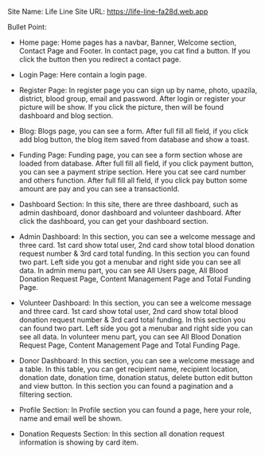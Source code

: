 Site Name: Life Line
Site URL: https://life-line-fa28d.web.app


Bullet Point:

- Home page: Home pages has a navbar, Banner, Welcome section, Contact Page and Footer. In contact page, you cat find a button. If you click the button then you redirect a contact page.

- Login Page: Here contain a login page.

- Register Page: In register page you can sign up by name, photo, upazila, district, blood group, email and password. After login or register your picture will be show. If you click the picture, then will be found dashboard and blog section.

- Blog: Blogs page, you can see a form. After full fill all field, if you click add blog button, the blog item saved from database and show a toast.

- Funding Page: Funding page, you can see a form section whose are loaded from database. After full fill all field, if you click payment button, you can see a payment stripe section. Here you cat see card number and others function. After full fill all field, if you click pay button some amount are pay and you can see a transactionId.

- Dashboard Section: In this site, there are three dashboard, such as admin dashboard, donor dashboard and volunteer dashboard. After click the dashboard, you can get your dashboard section.

- Admin Dashboard: In this section, you can see a welcome message and three card. 1st card show total user, 2nd card show total blood donation request number & 3rd card total funding. In this section you can found two part. Left side you got a menubar and right side you can see all data. In admin menu part, you can see All Users page, All Blood Donation Request Page, Content Management Page and Total Funding Page.

- Volunteer Dashboard: In this section, you can see a welcome message and three card. 1st card show total user, 2nd card show total blood donation request number & 3rd card total funding. In this section you can found two part. Left side you got a menubar and right side you can see all data. In volunteer menu part, you can see All Blood Donation Request Page, Content Management Page and Total Funding Page.

- Donor Dashboard: In this section, you can see a welcome message and a table. In this table, you can get recipient name, recipient location, donation date, donation time, donation status, delete button edit button and view button. In this section you can found a pagination and a filtering section.

- Profile Section: In Profile section you can found a page, here your role, name and email well be shown.

- Donation Requests Section: In this section all donation request information is showing by card item.
